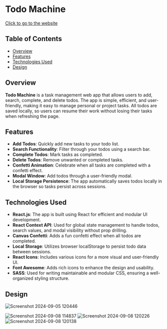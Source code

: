 # Todo Machine

[Click to go to the website](https://andresfls-buc.github.io/curso-react-intro/)

## Table of Contents
- [Overview](#overview)
- [Features](#features)
- [Technologies Used](#technologies-used)
- [Design](#design)


## Overview
**Todo Machine** is a task management web app that allows users to add, search, complete, and delete todos. The app is simple, efficient, and user-friendly, making it easy to manage personal or project tasks. All todos are saved locally, so users can resume their work without losing their tasks when refreshing the page.

## Features
- **Add Todos**: Quickly add new tasks to your todo list.
- **Search Functionality**: Filter through your todos using a search bar.
- **Complete Todos**: Mark tasks as completed.
- **Delete Todos**: Remove unwanted or completed tasks.
- **Confetti Animation**: Celebrate when all tasks are completed with a confetti effect.
- **Modal Window**: Add todos through a user-friendly modal.
- **Local Storage Persistence**: The app automatically saves todos locally in the browser so tasks persist across sessions.

## Technologies Used
- **React.js**: The app is built using React for efficient and modular UI development.
- **React Context API**: Used for global state management to handle todos, search values, and modal visibility without prop drilling.
- **Canvas Confetti**: Adds a fun confetti effect when all todos are completed.
- **Local Storage**: Utilizes browser localStorage to persist todo data between sessions.
- **React Icons**: Includes various icons for a more visual and user-friendly UI.
- **Font Awesome**: Adds rich icons to enhance the design and usability.
- **SASS**: Used for writing maintainable and modular CSS, ensuring a well-organized styling structure.

## Design 
![Screenshot 2024-09-05 120446](https://github.com/user-attachments/assets/76f5bff9-68c9-4c19-bf05-70f6d75902b2)

![Screenshot 2024-09-08 114837](https://github.com/user-attachments/assets/74f9b829-6481-4f7e-bf66-82506db1fb7b)
![Screenshot 2024-09-08 120226](https://github.com/user-attachments/assets/0f82ee70-e280-4c10-94e7-f00b1226b692)
![Screenshot 2024-09-08 120138](https://github.com/user-attachments/assets/4327b66c-c99f-485e-a656-ca0239b98e55)
